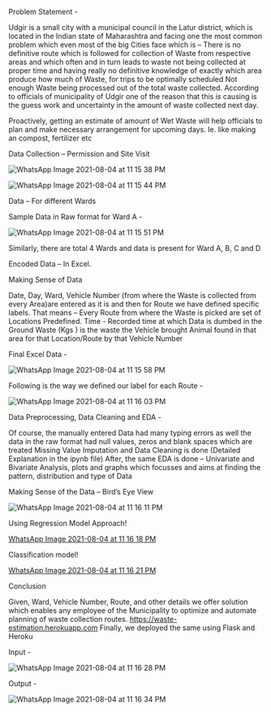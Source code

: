 Problem Statement -

Udgir is a small city with a municipal council in the Latur district, which is located in the Indian state of Maharashtra and facing one the most common problem which even most of the big Cities face which is – There is no definitive route which is followed for collection of Waste from respective areas and which often and in turn leads to waste not being collected at proper time and having really no definitive knowledge of exactly which area produce how much of Waste, for trips to be optimally scheduled Not enough Waste being processed out of the total waste collected. According to officials of municipality of Udgir one of the reason that this is causing is the guess work and uncertainty in the amount of waste collected next day.

Proactively, getting an estimate of amount of Wet Waste will help officials to plan and make necessary arrangement for upcoming days. Ie. like making an compost, fertilizer etc

Data Collection – Permission and Site Visit

![WhatsApp Image 2021-08-04 at 11 15 38 PM](https://user-images.githubusercontent.com/81433469/128229512-b724a4d1-372e-46e4-b14d-9203e4d4e7b3.jpeg)

![WhatsApp Image 2021-08-04 at 11 15 44 PM](https://user-images.githubusercontent.com/81433469/128229531-596665a7-0d89-436f-bd98-a6057a638316.jpeg)

Data – For different Wards

Sample Data in Raw format for Ward A -

![WhatsApp Image 2021-08-04 at 11 15 51 PM](https://user-images.githubusercontent.com/81433469/128229611-9d92f4e5-075a-4435-9764-868b8e726de3.jpeg)

Similarly, there are total 4 Wards and data is present for Ward A, B, C and D

Encoded Data – In Excel.

Making Sense of Data

Date, Day, Ward, Vehicle Number (from where the Waste is collected from every Area)are entered as it is and then for Route we have defined specific labels. That means – Every Route from where the Waste is picked are set of Locations Predefined. Time - Recorded time at which Data is dumbed in the Ground Waste (Kgs ) is the waste the Vehicle brought Animal found in that area for that Location/Route by that Vehicle Number

Final Excel Data -

![WhatsApp Image 2021-08-04 at 11 15 58 PM](https://user-images.githubusercontent.com/81433469/128229645-26b0ccbe-19e5-4ee7-9e59-dee4e186765a.jpeg)

Following is the way we defined our label for each Route -

![WhatsApp Image 2021-08-04 at 11 16 03 PM](https://user-images.githubusercontent.com/81433469/128229715-9f8e5201-105e-49a9-973b-1e71af4f8b30.jpeg)

Data Preprocessing, Data Cleaning and EDA -

Of course, the manually entered Data had many typing errors as well the data in the raw format had null values, zeros and blank spaces which are treated Missing Value Imputation and Data Cleaning is done (Detailed Explanation in the ipynb file) After, the same EDA is done – Univariate and Bivariate Analysis, plots and graphs which focusses and aims at finding the pattern, distribution and type of Data

Making Sense of the Data – Bird’s Eye View

![WhatsApp Image 2021-08-04 at 11 16 11 PM](https://user-images.githubusercontent.com/81433469/128229760-718f181a-0ce6-4f35-b5a7-6240d8dbe78d.jpeg)

Using Regression Model Approach!

[WhatsApp Image 2021-08-04 at 11 16 18 PM](https://user-images.githubusercontent.com/81433469/128229838-22817906-a676-4d01-aafd-ceca0ae10d29.jpeg)

Classification model!

[WhatsApp Image 2021-08-04 at 11 16 21 PM](https://user-images.githubusercontent.com/81433469/128229868-8341db00-3873-454c-81af-15195d6bcef2.jpeg)

Conclusion

Given, Ward, Vehicle Number, Route, and other details we offer solution which enables any employee of the Municipality to optimize and automate planning of waste collection routes. https://waste-estimation.herokuapp.com Finally, we deployed the same using Flask and Heroku

Input -

![WhatsApp Image 2021-08-04 at 11 16 28 PM](https://user-images.githubusercontent.com/81433469/128229911-bc6e8e50-953a-43ea-a4c4-cd425fc377a4.jpeg)

Output -

![WhatsApp Image 2021-08-04 at 11 16 34 PM](https://user-images.githubusercontent.com/81433469/128229935-207b9f90-c472-40b0-8403-18f7186092bc.jpeg)


